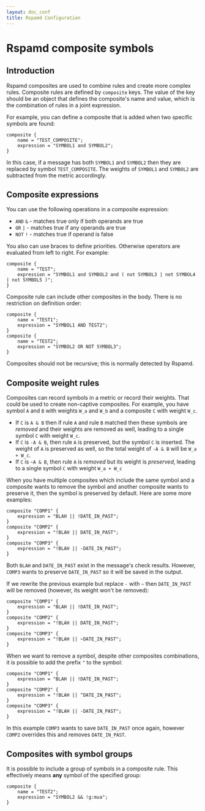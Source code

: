 ```yaml
---
layout: doc_conf
title: Rspamd Configuration
---
```

# Rspamd composite symbols

## Introduction

Rspamd composites are used to combine rules and create more complex rules. Composite rules are defined by `composite` keys. The value of the key should be an object that defines the composite's name and value, which is the combination of rules in a joint expression.

For example, you can define a composite that is added when two specific symbols are found:

~~~ucl
composite {
	name = "TEST_COMPOSITE";
	expression = "SYMBOL1 and SYMBOL2";
}
~~~

In this case, if a message has both `SYMBOL1` and `SYMBOL2` then they are replaced by symbol `TEST_COMPOSITE`. The weights of `SYMBOL1` and `SYMBOL2` are subtracted from the metric accordingly.

## Composite expressions

You can use the following operations in a composite expression:

* `AND` `&` - matches true only if both operands are true
* `OR` `|` - matches true if any operands are true
* `NOT` `!` - matches true if operand is false

You also can use braces to define priorities. Otherwise operators are evaluated from left to right. For example:

~~~ucl
composite {
    name = "TEST";
    expression = "SYMBOL1 and SYMBOL2 and ( not SYMBOL3 | not SYMBOL4 | not SYMBOL5 )";
}
~~~

Composite rule can include other composites in the body. There is no restriction on definition order:

~~~ucl
composite {
    name = "TEST1";
    expression = "SYMBOL1 AND TEST2";
}
composite {
    name = "TEST2";
    expression = "SYMBOL2 OR NOT SYMBOL3";
}
~~~

Composites should not be recursive; this is normally detected by Rspamd.

## Composite weight rules

Composites can record symbols in a metric or record their weights. That could be used to create non-captive composites. For example, you have symbol `A` and `B` with weights `W_a` and `W_b` and a composite `C` with weight `W_c`.

* If `C` is `A & B` then if rule `A` and rule `B` matched then these symbols are *removed* and their weights are removed as well, leading to a single symbol `C` with weight `W_c`.
* If `C` is `-A & B`, then rule `A` is preserved, but the symbol `C` is inserted. The weight of `A` is preserved as well, so the total weight of `-A & B` will be `W_a + W_c`.
* If `C` is `~A & B`, then rule `A` is *removed* but its weight is *preserved*,
  leading to a single symbol `C` with weight `W_a + W_c`

When you have multiple composites which include the same symbol and a composite wants to remove the symbol and another composite wants to preserve it, then the symbol is preserved by default. Here are some more examples:

~~~ucl
composite "COMP1" {
    expression = "BLAH || !DATE_IN_PAST";
}
composite "COMP2" {
    expression = "!BLAH || DATE_IN_PAST";
}
composite "COMP3" {
    expression = "!BLAH || -DATE_IN_PAST";
}
~~~

Both `BLAH` and `DATE_IN_PAST` exist in the message's check results. However, `COMP3` wants to preserve `DATE_IN_PAST` so it will be saved in the output.

If we rewrite the previous example but replace `-` with `~` then `DATE_IN_PAST` will be removed (however, its weight won't be removed):

~~~ucl
composite "COMP1" {
    expression = "BLAH || !DATE_IN_PAST";
}
composite "COMP2" {
    expression = "!BLAH || DATE_IN_PAST";
}
composite "COMP3" {
    expression = "!BLAH || ~DATE_IN_PAST";
}
~~~

When we want to remove a symbol, despite other composites combinations, it is possible to add the prefix `^` to the symbol:

~~~ucl
composite "COMP1" {
    expression = "BLAH || !DATE_IN_PAST";
}
composite "COMP2" {
    expression = "!BLAH || ^DATE_IN_PAST";
}
composite "COMP3" {
    expression = "!BLAH || -DATE_IN_PAST";
}
~~~

In this example `COMP3` wants to save `DATE_IN_PAST` once again, however `COMP2` overrides this and removes `DATE_IN_PAST`.

## Composites with symbol groups

It is possible to include a group of symbols in a composite rule. This effectively means **any** symbol of the specified group:

~~~ucl
composite {
    name = "TEST2";
    expression = "SYMBOL2 && !g:mua";
}
~~~
